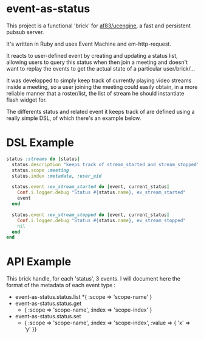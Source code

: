 # event-as-status

This project is a functional 'brick' for [af83/ucengine](https://github.com/af83/ucengine), a fast and persistent pubsub server.

It's written in Ruby and uses Event Machine and em-http-request.

It reacts to user-defined event by creating and updating a status list, allowing users to query this status when then join a meeting and doesn't want to replay the events to get the actual state of a particular user/brick/...

It was developped to simply keep track of currently playing video streams inside a meeting, so a user joining the meeting could easily obtain, in a more reliable manner that a roster/list, the list of stream he should instantiate flash widget for.

The differents status and related event it keeps track of are defined using a really simple DSL, of which there's an example below.

# DSL Example

```ruby
status :streams do |status|
  status.description "keeps track of stream_started and stream_stopped"
  status.scope :meeting
  status.index :metadata, :user_uid

  status.event :ev_stream_started do |event, current_status|
    Conf.i.logger.debug "Status #{status.name}, ev_stream_started"
    event
  end

  status.event :ev_stream_stopped do |event, current_status|
    Conf.i.logger.debug "Status #{status.name}, ev_stream_stopped"
    nil
  end
end
```

# API Example

This brick handle, for each 'status', 3 events. I will document here the format of the
metadata of each event type :
* event-as-status.status.list
  *{ :scope => 'scope-name' }
* event-as-status.status.get
  * { :scope => 'scope-name', :index => 'scope-index' }
* event-as-status.status.set
  * { :scope => 'scope-name', :index => 'scope-index', :value => { 'x' => 'y' }}


